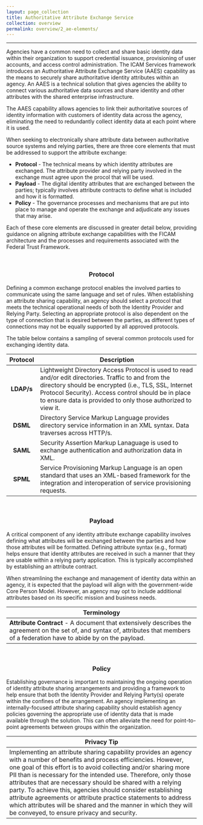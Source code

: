 ```yaml
---
layout: page_collection
title: Authoritative Attribute Exchange Service
collection: overview
permalink: overview/2_ae-elements/
---
```

<script>
$(function() {
  $( "#accordion" ).accordion({
    heightStyle: "content",
    collapsible: "true",
    active: "false"
  });
});
</script>
---------------------------------------------

Agencies have a common need to collect and share basic identity data within their organization to support credential issuance, provisioning of user accounts, and access control administration. The ICAM Services framework introduces an Authoritative Attribute Exchange Service (AAES) capability as the means to securely share authoritative identity attributes within an agency. An AAES is a technical solution that gives agencies the ability to connect various authoritative data sources and share identity and other attributes with the shared enterprise infrastructure. 

The AAES capability allows agencies to link their authoritative sources of identity information with customers of identity data across the agency, eliminating the need to redundantly collect identity data at each point where it is used.

When seeking to electronically share attribute data between authoritative source systems and relying parties, there are three core elements that must be addressed to support the attribute exchange:

* **Protocol** - The technical means by which identity attributes are exchanged. The attribute provider and relying party involved in the exchange must agree upon the procol that will be used.
* **Payload** - The digital identity attributes that are exchanged between the parties; typically involves attribute contracts to define what is included and how it is formatted.
* **Policy** - The governance processes and mechanisms that are put into place to manage and operate the exchange and adjudicate any issues that may arise.

Each of these core elements are discussed in greater detail below, providing guidance on aligning attribute exchange capabilities with the FICAM architecture and the processes and requirements associated with the Federal Trust Framework.

<br>

### <center> Protocol </center>

Defining a common exchange protocol enables the involved parties to communicate using the same language and set of rules. When establishing an attribute sharing capability, an agency should select a protocol that meets the technical operational needs of both the Identity Provider and Relying Party. Selecting an appropriate protocol is also dependent on the type of connection that is desired between the parties, as different types of connections may not be equally supported by all approved protocols.

The table below contains a sampling of several common protocols used for exchanging identity data.

| <center> Protocol </center> | <center> Description </center> |
|:---------------------------:|------------------------------------------|
| **LDAP/s** | Lightweight Directory Access Protocol is used to read and/or edit directories. Traffic to and from the directory should be encrypted (i.e., TLS, SSL, Internet Protocol Security). Access control should be in place to ensure data is provided to only those authorized to view it. |
| **DSML** | Directory Service Markup Language provides directory service information in an XML syntax. Data traverses across HTTP/s. |
| **SAML**| Security Assertion Markup Lanaguage is used to exchange authentication and authorization data in XML. |
| **SPML**| Service Provisioning Markup Language is an open standard that uses an XML-based framework for the integration and interoperation of service provisioning requests. |

<br>

### <center> Payload </center>

A critical component of any identity attribute exchange capability involves defining what attributes will be exchanged between the parties and how those attributes will be formatted. Defining attribute syntax (e.g., format) helps ensure that identity attributes are received in such a manner that they are usable within a relying party application. This is typically accomplished by establishing an attribute contract.

When streamlining the exchange and management of identity data within an agency, it is expected that the payload will align with the government-wide Core Person Model. However, an agency may opt to include additional attributes based on its specific mission and business needs.

| <center> Terminology </center> | 
|---------------------------------|
| **Attribute Contract** - A document that extensively describes the agreement on the set of, and syntax of, attributes that members of a federation have to abide by on the payload. |

<br>

### <center> Policy </center>

Establishing governance is important to maintaining the ongoing operation of identity attribute sharing arrangements and providing a framework to help ensure that both the Identity Provider and Relying Party(s) operate within the confines of the arrangement. An agency implementing an internally-focused attribute sharing capability should establish agency policies governing the appropriate use of identity data that is made available through the solution. This can often alleviate the need for point-to-point agreements between groups within the organization.

| <center> Privacy Tip </center> |
|--------------------------------|
| Implementing an attribute sharing capability provides an agency with a number of benefits and process efficiencies. However, one goal of this effort is to avoid collecting and/or sharing more PII than is necessary for the intended use. Therefore, only those attributes that are necessary should be shared with a relying party. To achieve this, agencies should consider establishing attribute agreements or attribute practice statements to address which attributes will be shared and the manner in which they will be conveyed, to ensure privacy and security. |











 

























